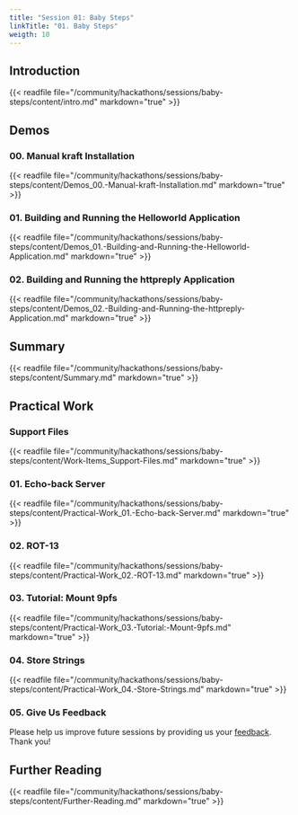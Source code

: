 ```yaml
---
title: "Session 01: Baby Steps"
linkTitle: "01. Baby Steps"
weigth: 10
---
```


## Introduction

{{< readfile file="/community/hackathons/sessions/baby-steps/content/intro.md" markdown="true" >}}

## Demos

### 00. Manual kraft Installation

{{< readfile file="/community/hackathons/sessions/baby-steps/content/Demos_00.-Manual-kraft-Installation.md" markdown="true" >}}

### 01. Building and Running the Helloworld Application

{{< readfile file="/community/hackathons/sessions/baby-steps/content/Demos_01.-Building-and-Running-the-Helloworld-Application.md" markdown="true" >}}

### 02. Building and Running the httpreply Application

{{< readfile file="/community/hackathons/sessions/baby-steps/content/Demos_02.-Building-and-Running-the-httpreply-Application.md" markdown="true" >}}

## Summary

{{< readfile file="/community/hackathons/sessions/baby-steps/content/Summary.md" markdown="true" >}}

## Practical Work

### Support Files

{{< readfile file="/community/hackathons/sessions/baby-steps/content/Work-Items_Support-Files.md" markdown="true" >}}


### 01. Echo-back Server

{{< readfile file="/community/hackathons/sessions/baby-steps/content/Practical-Work_01.-Echo-back-Server.md" markdown="true" >}}

### 02. ROT-13

{{< readfile file="/community/hackathons/sessions/baby-steps/content/Practical-Work_02.-ROT-13.md" markdown="true" >}}

### 03. Tutorial: Mount 9pfs

{{< readfile file="/community/hackathons/sessions/baby-steps/content/Practical-Work_03.-Tutorial:-Mount-9pfs.md" markdown="true" >}}

### 04. Store Strings

{{< readfile file="/community/hackathons/sessions/baby-steps/content/Practical-Work_04.-Store-Strings.md" markdown="true" >}}

### 05. Give Us Feedback
Please help us improve future sessions by providing us your [feedback](https://forms.gle/LyiK2UrnuQu3U6j79).
Thank you!

## Further Reading

{{< readfile file="/community/hackathons/sessions/baby-steps/content/Further-Reading.md" markdown="true" >}}
